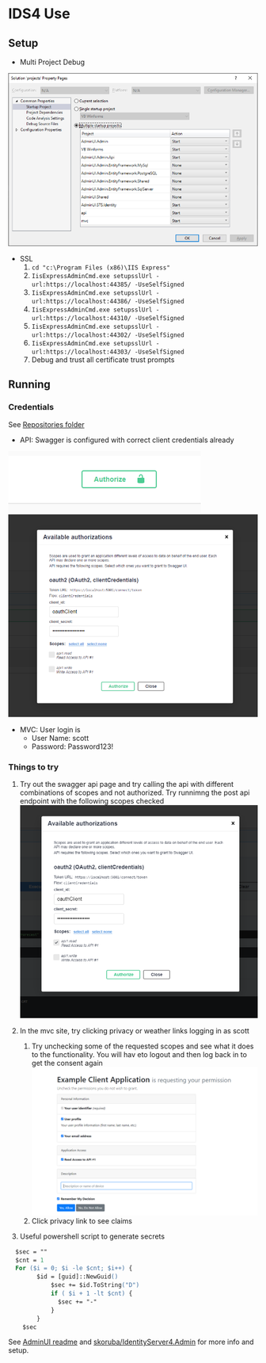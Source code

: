 # IDS4 Use

## Setup

- Multi Project Debug

![multi debug](/assets/multi%20debug.png)

- SSL
  1. ```cd "c:\Program Files (x86)\IIS Express"```
  1. ```IisExpressAdminCmd.exe setupsslUrl -url:https://localhost:44385/ -UseSelfSigned```
  1. ```IisExpressAdminCmd.exe setupsslUrl -url:https://localhost:44386/ -UseSelfSigned```
  1. ```IisExpressAdminCmd.exe setupsslUrl -url:https://localhost:44310/ -UseSelfSigned```
  1. ```IisExpressAdminCmd.exe setupsslUrl -url:https://localhost:44302/ -UseSelfSigned```
  1. ```IisExpressAdminCmd.exe setupsslUrl -url:https://localhost:44303/ -UseSelfSigned```
  1. Debug and trust all certificate trust prompts

## Running

### Credentials

See [Repositories folder](src/IDS4/Repositories)

- API: Swagger is configured with correct client credentials already

![authorize btn](/assets/authorize%20btn.png)
![authorize dlg](/assets/authorize%20dlg.png)

- MVC: User login is
  - User Name: scott
  - Password: Password123!

### Things to try

1. Try out the swagger api page and try calling the api with different combinations of scopes and not authorized.  Try runnimng the post api endpoint with the following scopes checked
  ![only read](/assets/only%20read.png)

1. In the mvc site, try clicking privacy or weather links logging in as scott
    1. Try unchecking some of the requested scopes and see what it does to the functionality.  You will hav eto logout and then log back in to get the consent again
    ![consent](/assets/consent.png)
    1. Click privacy link to see claims
1. Useful powershell script to generate secrets

  ```ps
    $sec = ""
    $cnt = 1
    For ($i = 0; $i -le $cnt; $i++) {
          $id = [guid]::NewGuid()
              $sec += $id.ToString("D")
              if ( $i + 1 -lt $cnt) {
                $sec += "-"    
              }
          }
      $sec


  ```

See [AdminUI readme](/src/AdminUI/readme.md) and [skoruba/IdentityServer4.Admin](https://github.com/skoruba/IdentityServer4.Admin) for more info and setup.
